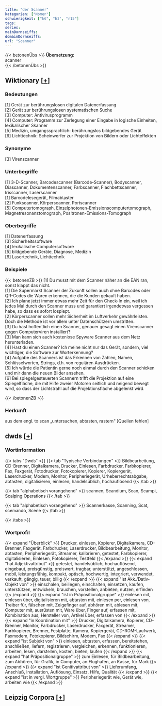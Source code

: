 ```yaml
---
title: "der Scanner"
kategorien: ["Nomen"]
schwierigkeit: ["k6", "h3", "r15"]
tags:
series:
mainDornseiffs:
domainDornseiffs:
url: "Scanner"
---
```


{{< betonenÜbs >}}
**Übersetzung:**  
scanner  
{{< /betonenÜbs >}}

## Wiktionary [[+](https://de.wiktionary.org/wiki/Scanner)]

### Bedeutungen
[1] Gerät zur berührungslosen digitalen Datenerfassung  
[2] Gerät zur berührungslosen systematischen Suche  
[3] Computer: Antivirusprogramm  
[4] Computer: Programm zur Zerlegung einer Eingabe in logische Einheiten, lexikalischer Skanner  
[5] Medizin, umgangssprachlich: berührungslos bildgebendes Gerät  
[6] Lichttechnik: Scheinwerfer zur Projektion von Bildern oder Lichteffekten  

### Synonyme
[3] Virenscanner  

### Unterbegriffe
[1] 3-D-Scanner, Barcodescanner (Barcode-Scanner), Bodyscanner, Diascanner, Dokumentenscanner, Farbscanner, Flachbettscanner, Irisscanner, Laserscanner  
[1] Barcodelesegerät, Filmabtaster  
[2] Funkscanner, Körperscanner, Portscanner  
[5] Computertomograph, Einzelphotonen-Emissionscomputertomograph, Magnetresonanztomograph, Positronen-Emissions-Tomograph  

### Oberbegriffe
[1] Datenerfassung  
[3] Sicherheitssoftware  
[4] lexikalische Computersoftware  
[5] bildgebende Geräte, Diagnose, Medizin  
[6] Lasertechnik, Lichttechnik  

### Beispiele
{{< betonenZB >}}
[1] Du musst mit dem Scanner näher an die EAN ran, sonst klappt das nicht.  
[1] Die Supermarkt Scanner der Zukunft sollen auch ohne Barcodes oder QR-Codes die Waren erkennen, die die Kunden gekauft haben.  
[2] Ich plane jetzt immer etwas mehr Zeit für den Check-In ein, weil ich jedes Mal durch den Scanner muss und garantiert irgendetwas vergessen habe, so dass es sofort lospiept.  
[2] Körperscanner sollen mehr Sicherheit im Luftverkehr gewährleisten. Doch die Methode ist vor allem unter Datenschützern umstritten.  
[3] Du hast hoffentlich einen Scanner, genauer gesagt einen Virenscanner gegen Computerviren installiert?  
[3] Man kann sich auch kostenlose Spyware Scanner aus dem Netz herunterladen.  
[4] Hast du einen Scanner? Ich meine nicht nur das Gerät, sondern, viel wichtiger, die Software zur Worterkennung?  
[4] Aufgabe des Scanners ist das Erkennen von Zahlen, Namen, Schlüsselworten, Strings, d.h. von regulären Ausdrücken.  
[5] Ich würde die Patientin gerne noch einmal durch den Scanner schicken und mir dann die neuen Bilder ansehen.  
[6] Bei spiegelgesteuerten Scannern trifft die Projektion auf eine Spiegelfläche, die mit Hilfe zweier Motoren seitlich und neigend bewegt wird, so dass der Lichtstrahl auf die Projektionsfläche abgelenkt wird.  

{{< /betonenZB >}}
### Herkunft
aus dem engl. to scan „untersuchen, abtasten, rastern" [Quellen fehlen]  



## dwds [[+](https://www.dwds.de/wb/Scanner)]

### Wortinformation
{{< tabs "Dwds" >}}
{{< tab "Typische Verbindungen" >}}
Bildbearbeitung, CD-Brenner, Digitalkamera, Drucker, Einlesen, Farbdrucker, Farbkopierer, Fax, Faxgerät, Fotodrucker, Fotokopierer, Kopierer, Kopiergerät, Laserdrucker, Modem, Monitor, Peripheriegerät, Urheberrechtsabgabe, abtasten, digitalisieren, einlesen, handelsüblich, hochauflösend
{{< /tab >}}

{{< tab "alphabetisch vorangehend" >}}
scannen, Scandium, Scan, Scampi, Scalping Operations
{{< /tab >}}

{{< tab "alphabetisch vorangehend" >}}
Scannerkasse, Scanning, Scat, scemando, Scene
{{< /tab >}}

{{< /tabs >}}

### Wortprofil
{{< expand "Überblick" >}} Drucker, einlesen, Kopierer, Digitalkamera, CD-Brenner, Faxgerät, Farbdrucker, Laserdrucker, Bildbearbeitung, Monitor, abtasten, Peripheriegerät, Streamer, kalibrieren, getestet, Farbkopierer, digitalisieren, Einlesen, Fotokopierer, Testfeld {{< /expand >}}
{{< expand "hat Adjektivattribut" >}} getestet, handelsüblich, hochauflösend, eingebaut, preisgünstig, preiswert, tragbar, unterstützt, angeschlossen, mobil, leistungsfähig, kompakt, optisch, hochwertig, integriert, verwendet, verkauft, gängig, teuer, billig {{< /expand >}}
{{< expand "ist Akk./Dativ-Objekt von" >}} einschalen, beiliegen, einschalten, einsetzen, kaufen, unterstützen, entwickeln, brauchen, vorstellen, anbieten, nutzen, erfinden {{< /expand >}}
{{< expand "ist in Präpositionalgruppe" >}} einlesen mit, einlesen über, digitalisieren mit, abtasten mit, einlesen per, einlesen von, Treiber für, fälschen mit, Zeigefinger auf, abhören mit, ablesen mit, Computer mit, ausrüsten mit, Ware über, Finger auf, erfassen mit, Kombination aus, Hersteller von, Artikel über, erfassen von {{< /expand >}}
{{< expand "in Koordination mit" >}} Drucker, Digitalkamera, Kopierer, CD-Brenner, Monitor, Farbdrucker, Laserdrucker, Faxgerät, Streamer, Farbkopierer, Brenner, Festplatte, Kamera, Kopiergerät, CD-ROM-Laufwerk, Faxmodem, Fotokopierer, Bildschirm, Modem, Fax {{< /expand >}}
{{< expand "ist Subjekt von" >}} einlesen, abtasten, erfassen, bereitstehen, anschließen, liefern, registrieren, vergleichen, erkennen, funktionieren, arbeiten, lesen, darstellen, kosten, bieten, laufen {{< /expand >}}
{{< expand "hat Präpositionalgruppe" >}} zum Einlesen, für Bildbearbeitung, zum Abhören, für Grafik, in Computer, an Flughafen, an Kasse, für Mark {{< /expand >}}
{{< expand "ist Genitivattribut von" >}} Lieferumfang, Anschluß, Installation, Auflösung, Einsatz, Hilfe, Qualität {{< /expand >}}
{{< expand "ist in vergl. Wortgruppe" >}} Peripheriegerät wie, Gerät wie, arbeiten wie {{< /expand >}}

## Leipzig Corpora [[+](https://corpora.uni-leipzig.de/en/res?word=Scanner&corpusId=deu_newscrawl-public_2018)]

